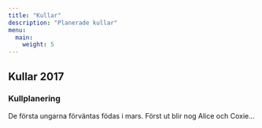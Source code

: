 ```yaml
---
title: "Kullar"
description: "Planerade kullar"
menu:
  main:
    weight: 5
---
```


## Kullar 2017

### Kullplanering

De första ungarna förväntas födas i mars. Först ut blir nog Alice och Coxie...
